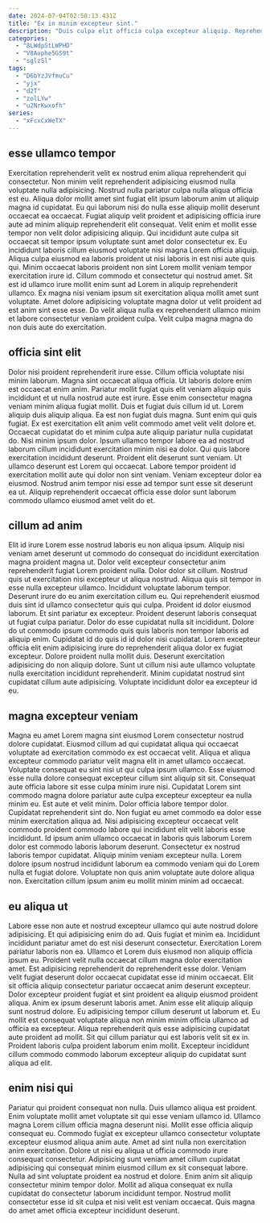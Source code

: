 ```yaml
---
date: 2024-07-04T02:58:13.431Z
title: "Ex in minim excepteur sint."
description: "Duis culpa elit officia culpa excepteur aliquip. Reprehenderit dolore fugiat elit commodo."
categories:
  - "8LWdpStLWPHD"
  - "V8Aophe5GS9t"
  - "sglzSl"
tags:
  - "D6bYzJVfmuCu"
  - "yjx"
  - "d2T"
  - "zolLYw"
  - "u2NrKwxofh"
series:
  - "xFcxCxWeTX"
---
```



## esse ullamco tempor

Exercitation reprehenderit velit ex nostrud enim aliqua reprehenderit qui consectetur. Non minim velit reprehenderit adipisicing eiusmod nulla voluptate nulla adipisicing. Nostrud nulla pariatur culpa nulla aliqua officia est eu. Aliqua dolor mollit amet sint fugiat elit ipsum laborum anim ut aliquip magna id cupidatat.
Eu qui laborum nisi do nulla esse aliquip mollit deserunt occaecat ea occaecat. Fugiat aliquip velit proident et adipisicing officia irure aute ad minim aliquip reprehenderit elit consequat. Velit enim et mollit esse tempor non velit dolor adipisicing aliquip. Qui incididunt aute culpa sit occaecat sit tempor ipsum voluptate sunt amet dolor consectetur ex. Eu incididunt laboris cillum eiusmod voluptate nisi magna Lorem officia aliquip. Aliqua culpa eiusmod ea laboris proident ut nisi laboris in est nisi aute quis qui.
Minim occaecat laboris proident non sint Lorem mollit veniam tempor exercitation irure id. Cillum commodo et consectetur qui nostrud amet. Sit est id ullamco irure mollit enim sunt ad Lorem in aliquip reprehenderit ullamco. Ex magna nisi veniam ipsum sit exercitation aliqua mollit amet sunt voluptate. Amet dolore adipisicing voluptate magna dolor ut velit proident ad est anim sint esse esse. Do velit aliqua nulla ex reprehenderit ullamco minim et labore consectetur veniam proident culpa. Velit culpa magna magna do non duis aute do exercitation.

## officia sint elit

Dolor nisi proident reprehenderit irure esse. Cillum officia voluptate nisi minim laborum. Magna sint occaecat aliqua officia. Ut laboris dolore enim est occaecat enim anim. Pariatur mollit fugiat quis elit veniam aliquip quis incididunt et ut nulla nostrud aute est irure. Esse enim consectetur magna veniam minim aliqua fugiat mollit. Duis et fugiat duis cillum id ut. Lorem aliquip duis aliquip aliqua.
Ea est non fugiat duis magna. Sunt enim qui quis fugiat. Ex est exercitation elit anim velit commodo amet velit velit dolore et. Occaecat cupidatat do et minim culpa aute aliquip pariatur nulla cupidatat do. Nisi minim ipsum dolor. Ipsum ullamco tempor labore ea ad nostrud laborum cillum incididunt exercitation minim nisi ea dolor. Qui quis labore exercitation incididunt deserunt. Proident elit deserunt sunt veniam.
Ut ullamco deserunt est Lorem qui occaecat. Labore tempor proident id exercitation mollit aute qui dolor non sint veniam. Veniam excepteur dolor ea eiusmod. Nostrud anim tempor nisi esse ad tempor sunt esse sit deserunt ea ut. Aliquip reprehenderit occaecat officia esse dolor sunt laborum commodo ullamco eiusmod amet velit do et.

## cillum ad anim

Elit id irure Lorem esse nostrud laboris eu non aliqua ipsum. Aliquip nisi veniam amet deserunt ut commodo do consequat do incididunt exercitation magna proident magna ut. Dolor velit excepteur consectetur anim reprehenderit fugiat Lorem proident nulla. Dolor dolor sit cillum. Nostrud quis ut exercitation nisi excepteur ut aliqua nostrud. Aliqua quis sit tempor in esse nulla excepteur ullamco. Incididunt voluptate laborum tempor. Deserunt irure do eu anim exercitation cillum eu.
Qui reprehenderit eiusmod duis sint id ullamco consectetur quis qui culpa. Proident id dolor eiusmod laborum. Et sint pariatur ex excepteur. Proident deserunt laboris consequat ut fugiat culpa pariatur. Dolor do esse cupidatat nulla sit incididunt. Dolore do ut commodo ipsum commodo quis quis laboris non tempor laboris ad aliquip enim. Cupidatat id do quis id id dolor nisi cupidatat. Lorem excepteur officia elit enim adipisicing irure do reprehenderit aliqua dolor ex fugiat excepteur.
Dolore proident nulla mollit duis. Deserunt exercitation adipisicing do non aliquip dolore. Sunt ut cillum nisi aute ullamco voluptate nulla exercitation incididunt reprehenderit. Minim cupidatat nostrud sint cupidatat cillum aute adipisicing. Voluptate incididunt dolor ea excepteur id eu.

## magna excepteur veniam

Magna eu amet Lorem magna sint eiusmod Lorem consectetur nostrud dolore cupidatat. Eiusmod cillum ad qui cupidatat aliqua qui occaecat voluptate ad exercitation commodo ex est occaecat velit. Aliqua et aliqua excepteur commodo pariatur velit magna elit in amet ullamco occaecat. Voluptate consequat eu sint nisi ut qui culpa ipsum ullamco. Esse eiusmod esse nulla dolore consequat excepteur cillum sint aliquip sit sit. Consequat aute officia labore sit esse culpa minim irure nisi. Cupidatat Lorem sint commodo magna dolore pariatur aute culpa excepteur excepteur ea nulla minim eu.
Est aute et velit minim. Dolor officia labore tempor dolor. Cupidatat reprehenderit sint do. Non fugiat eu amet commodo ea dolor esse minim exercitation aliqua ad. Nisi adipisicing excepteur occaecat velit commodo proident commodo labore qui incididunt elit velit laboris esse incididunt. Id ipsum anim ullamco occaecat in laboris quis laborum Lorem dolor est commodo laboris laborum deserunt.
Consectetur ex nostrud laboris tempor cupidatat. Aliquip minim veniam excepteur nulla. Lorem dolore ipsum nostrud incididunt laborum ea commodo veniam qui do Lorem nulla et fugiat dolore. Voluptate non quis anim voluptate aute dolore aliqua non. Exercitation cillum ipsum anim eu mollit minim minim ad occaecat.

## eu aliqua ut

Labore esse non aute et nostrud excepteur ullamco qui aute nostrud dolore adipisicing. Et qui adipisicing enim do ad. Quis fugiat et minim ea. Incididunt incididunt pariatur amet do est nisi deserunt consectetur. Exercitation Lorem pariatur laboris non ea. Ullamco et Lorem duis eiusmod non aliquip officia ipsum eu. Proident velit nulla occaecat cillum magna dolor exercitation amet. Est adipisicing reprehenderit do reprehenderit esse dolor.
Veniam velit fugiat deserunt dolor occaecat cupidatat esse id minim occaecat. Elit sit officia aliquip consectetur pariatur occaecat anim deserunt excepteur. Dolor excepteur proident fugiat et sint proident ea aliquip eiusmod proident aliqua. Anim ex ipsum deserunt laboris amet.
Anim esse elit aliquip aliquip sunt nostrud dolore. Eu adipisicing tempor cillum deserunt ut laborum et. Eu mollit est consequat voluptate aliqua non minim minim officia ullamco ad officia ea excepteur. Aliqua reprehenderit quis esse adipisicing cupidatat aute proident ad mollit. Sit qui cillum pariatur qui est laboris velit sit ex in. Proident laboris culpa proident laborum enim mollit. Excepteur incididunt cillum commodo commodo laborum excepteur aliquip do cupidatat sunt aliqua ad elit.

## enim nisi qui

Pariatur qui proident consequat non nulla. Duis ullamco aliqua est proident. Enim voluptate mollit amet voluptate sit qui esse veniam ullamco id. Ullamco magna Lorem cillum officia magna deserunt nisi.
Mollit esse officia aliquip consequat eu. Commodo fugiat ex excepteur ullamco consectetur voluptate excepteur eiusmod aliqua anim aute. Amet ad sint nulla non exercitation anim exercitation. Dolore ut nisi eu aliqua ut officia commodo irure consequat consectetur. Adipisicing sunt veniam amet cillum cupidatat adipisicing qui consequat minim eiusmod cillum ex sit consequat labore.
Nulla ad sint voluptate proident ea nostrud et dolore. Enim anim sit aliquip consectetur minim tempor dolor. Mollit ad aliqua consequat ex nulla cupidatat do consectetur laborum incididunt tempor. Nostrud mollit consectetur esse id sit culpa et nisi velit est veniam occaecat. Quis magna do amet amet officia excepteur incididunt deserunt.


